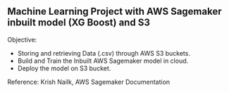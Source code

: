 ## Machine Learning Project with AWS Sagemaker inbuilt model (XG Boost) and S3

Objective:
- Storing and retrieving Data (.csv) through AWS S3 buckets.
- Build and Train the Inbuilt AWS Sagemaker model in cloud.
- Deploy the model on S3 bucket.


Reference: Krish Nailk, AWS Sagemaker Documentation
